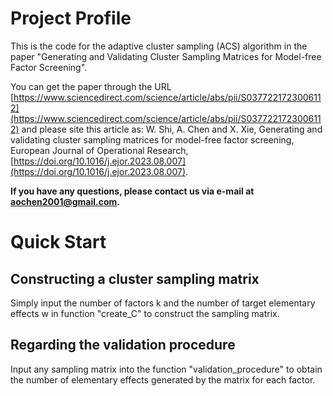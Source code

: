 # Project Profile

This is the code for the adaptive cluster sampling (ACS) algorithm in the paper "Generating and Validating Cluster Sampling Matrices for Model-free Factor Screening". 

You can get the paper through the URL [https://www.sciencedirect.com/science/article/abs/pii/S0377221723006112](https://www.sciencedirect.com/science/article/abs/pii/S0377221723006112) and please site this article as: 
W. Shi, A. Chen and X. Xie, Generating and validating cluster sampling matrices for model-free factor screening, European Journal of Operational Research, [https://doi.org/10.1016/j.ejor.2023.08.007](https://doi.org/10.1016/j.ejor.2023.08.007).

**If you have any questions, please contact us via e-mail at aochen2001@gmail.com.**

# Quick Start

## Constructing a cluster sampling matrix

Simply input the number of factors k and the number of target elementary effects w in function "create_C" to construct the sampling matrix.

## Regarding the validation procedure

Input any sampling matrix into the function "validation_procedure" to obtain the number of elementary effects generated by the matrix for each factor.

